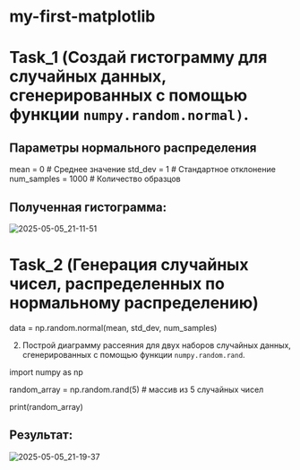 # my-first-matplotlib
# Task_1 (Создай гистограмму для случайных данных, сгенерированных с помощью функции `numpy.random.normal)`.

## Параметры нормального распределения
   mean = 0 # Среднее значение
   std_dev = 1 # Стандартное отклонение
   num_samples = 1000 # Количество образцов
   
## Полученная гистограмма:

![2025-05-05_21-11-51](https://github.com/user-attachments/assets/40ac563a-f3c6-41e2-9291-54dc8ff24a1a)



# Task_2 (Генерация случайных чисел, распределенных по нормальному распределению)

data = np.random.normal(mean, std_dev, num_samples)

2. Построй диаграмму рассеяния для двух наборов случайных данных, сгенерированных с помощью функции `numpy.random.rand`.​

import numpy as np

random_array = np.random.rand(5) # массив из 5 случайных чисел

print(random_array)

## Результат:

![2025-05-05_21-19-37](https://github.com/user-attachments/assets/493b55f4-41b2-4d4c-b93e-9befeec3ca60)
